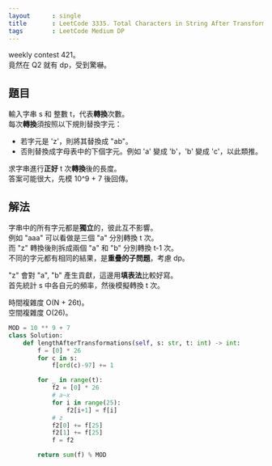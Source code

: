 ```yaml
---
layout      : single
title       : LeetCode 3335. Total Characters in String After Transformations I
tags        : LeetCode Medium DP
---
```

weekly contest 421。  
竟然在 Q2 就有 dp，受到驚嚇。  

## 題目

輸入字串 s 和 整數 t，代表**轉換**次數。  
每次**轉換**須按照以下規則替換字元：  

- 若字元是 'z'，則將其替換成 "ab"。  
- 否則替換成字母表中的下個字元。例如 'a' 變成 'b'，'b' 變成 'c'，以此類推。  

求字串進行**正好** t 次**轉換**後的長度。  
答案可能很大，先模 10^9 + 7 後回傳。  

## 解法

字串中的所有字元都是**獨立**的，彼此互不影響。  
例如 "aaa" 可以看做是三個 "a" 分別轉換 t 次。  
而 "z" 轉換後則拆成兩個 "a" 和 "b" 分別轉換 t-1 次。  
不同的字元都有相同的結果，是**重疊的子問題**，考慮 dp。  

"z" 會對 "a", "b" 產生貢獻，這邊用**填表法**比較好寫。  
首先統計 s 中各自元的頻率，然後模擬轉換 t 次。  

時間複雜度 O(N + 26t)。  
空間複雜度 O(26)。  

```python
MOD = 10 ** 9 + 7
class Solution:
    def lengthAfterTransformations(self, s: str, t: int) -> int:
        f = [0] * 26
        for c in s:
            f[ord(c)-97] += 1

        for _ in range(t):
            f2 = [0] * 26
            # a~x
            for i in range(25):
                f2[i+1] = f[i]
            # z
            f2[0] += f[25]
            f2[1] += f[25]
            f = f2

        return sum(f) % MOD        
```
